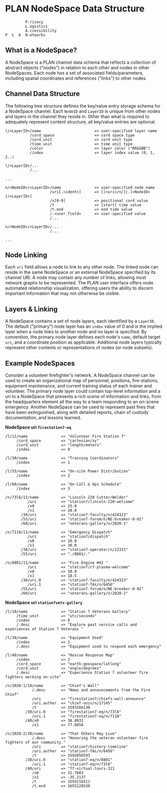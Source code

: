 # PLAN NodeSpace Data Structure

```
         P.rivacy
         L.ogistics
         A.ccessibility
P  L  A  N.etworks
```

## What is a NodeSpace?

A NodeSpace is a PLAN channel data schema that reflects a collection of abstract objects ("nodes") in relation to each other and nodes in other NodeSpaces.  Each node has a set of associated fields/parameters, including spatial coordinates and references ("links") to other nodes.  

## Channel Data Structure

The following tree structure defines the key/value entry storage schema for a NodeSpace channel.  Each `NodeID` and `LayerID` is unique from other nodes and layers in the channel they reside in.  Other than what is required to adequately represent content structure, all key/value entries are optional.

```
l/<LayerID>/name                        => user-specified layer name
           /cord_space                  => cord space type
           /cord_unit                   => cord unit type
           /time_unit                   => time unit type
           /color                       => layer color ("RRGGBB")
           /index                       => layer index value (0, 1, 2..)
 
l/<LayerID>/...
           /...
 
...

n/<NodeID>/<LayerID>/name               => user-specified node name
                    /uri[.<ident>]      => [[<uri>/n/]|.]<NodeID>[/<LayerID>]
                    /x[0-9]             => positional cord value
                    /t                  => [start] time value
                    /t.end              => end time value
                    /.<user_field>      => user-specified value
                    /...
   
n/<NodeID>/<LayerID>/...
                    /...

...

```



## Node Linking

Each `uri` field allows a node to link to any other node.  The linked node can reside in the same NodeSpace or an external NodeSpace specified by its channel URI.  A node may contain any number of links, allowing most network graphs to be represented.  The PLAN user interface offers node automated relationship visualization, offering users the ability to discern important information that may not otherwise be visible.


## Layers & Linking

A NodeSpace contains a set of node layers, each identified by a `LayerID`.  The default ("primary") node layer has an `index` value of 0 and is the implied layer when a node links to another node and no layer is specified.  By convention, the primary node layer defines each node's `name`, default target `uri`, and a coordinate position as applicable.  Additional node layers typically represent other contexts or representations of nodes (or node subsets).  

## Example NodeSpaces

Consider a volunteer firefighter's network. A NodeSpace channel can be used to create an organizational map of personnel, positions, fire-stations, equipment maintenance, and current training status of each trainer and volunteer.  The primary node layer could contain top-level information and a uri to a NodeSpace that presents a rich scene of information and links, from the headquarters element all the way to a team responding to an on-scene emergency.  Another NodeSpace can be used to represent past fires that have been extinguished, along with detailed reports, chain of custody documentation, and lessons learned.

**NodeSpace uri `firestation7-eq`**
```
/l/11/name               => "Volunteer Fire Station 7"
     /cord_space         => "cartesian/xy" 
     /cord_unit          => "length/meters"
     /index              => 0

/l/30/name               => "Training Coordinators"
     /index              => 1

/l/55/name               => "On-site Power Distribution"
     /index              => 2

/l/60/name               => "On-Call & Ops Schedule"
     /index              => 3

/n/73l6/11/name          => "Lincoln 220 Cutter/Welder"
          /uri           => "station7/lincoln-220-welcome"
          /x0            => 33.0
          /x1            => 20.0
       /30/uri           => "station7-faculty/n/424323"
       /55/uri           => "station7-forum/n/NE-breaker-8-01"
       /60/uri           => "veterans-gallery/n/2020-1"

/n/7110/11/name          => "Emergency Dispatch"
          /uri           => "station7/dispatch"
          /x0            => 10.0
          /x1            => 30.0
       /30/uri           => "station7-operator/n/12331"
       /55/uri           => "./8801/."

/n/8801/11/name          => "Fire Engine #42 "
          /uri           => "station7/cf-plasma-welcome"
          /x0            => 10.0
          /x1            => 18.5
       /30/uri.0         => "station7-faculty/n/424323"
          /uri.1         => "station7-TAs/n/6456"
       /55/uri           => "station7-forum/n/NE-breaker-8-02"
       /60/uri           => "veterans-gallery/n/2020-2"

```

**NodeSpace uri `station7vets-gallery`**
```
/l/10/name               => "Station 7 Veterans Gallery"
     /time_unit          => "utc/seconds" 
     /index              => 0
     /.desc              => "Explore past service calls and experiences of Station 7 Veterans "

/l/30/name               => "Equipment Used"
     /index              => 1
     /.desc              => "Equipment used to respond each emergency"

/l/40/name               => "Rescue Response Map"
     /index              => 2
     /cord_space         => "earth-geospace/latlong" 
     /cord_unit          => "angle/degrees"
     /.desc              => "Experience Station 7 volunteer fire fighters working on-site"

/n/2020-1/10/name        => "Chief's Wall"
            /.desc       => "News and announcements from the Fire Chief" 
            /uri         => "firestation7/chiefs-wall-announce"
            /uri.author  => "chief-univ/n/17145"
            /t           => 1593266130
         /30/uri.0       => "firestation7-eq/n/73l6"
            /uri.1       => "firestation7-eq/n/7110"
         /40/x0          => 38.8931
            /x1          => 77.0458

/n/2020-2/30/name        => "That Others May Live"
            /.desc       => "Honoring the veteran volunteer fire fighters of our community." 
            /uri         => "station7/history-timeline"
            /uri.author  => "station7-TAs/n/6456"
            /t           => 1592056593
         /30/uri.0       => "station7-eq/n/8801"
            /uri.1       => "station7-eq/n/73l6"
         /40/uri         => "ff-virtual-tours-321
            /x0          => 31.7683
            /x1          => -35.2137
            /t           => 1593216511
            /t.end       => 1655128530

```
